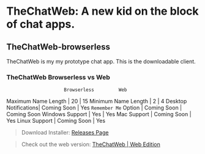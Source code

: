 # TheChatWeb: A new kid on the block of chat apps.

## TheChatWeb-browserless
TheChatWeb is my my prototype chat app. This is the downloadable client.

### TheChatWeb Browserless vs Web
                         Browserless         Web
 Maximum Name Length |       20      |       15
 Minimum Name Length |       2       |        4
Desktop Notifications|  Coming Soon  |       Yes
`Remember Me` Option |  Coming Soon  |  Coming Soon
   Windows Support   |      Yes      |      Yes
     Mac Support     |  Coming Soon  |      Yes
    Linux Support    |  Coming Soon  |      Yes

> Download Installer: [Releases Page](https://github.com/PixelOrangeDev/TheChatWeb-browserless/releases)

> Check out the web version: [TheChatWeb | Web Edition](https://thechatweb.zapto.org)
